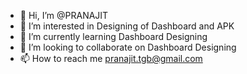 - 👋 Hi, I’m @PRANAJIT
- 👀 I’m interested in Designing of Dashboard and APK
- 🌱 I’m currently learning Dashboard Designing
- 💞️ I’m looking to collaborate on Dashboard Designing
- 📫 How to reach me pranajit.tgb@gmail.com

<!---
PRANA21/PRANA21 is a ✨ special ✨ repository because its `README.md` (this file) appears on your GitHub profile.
You can click the Preview link to take a look at your changes.
--->
